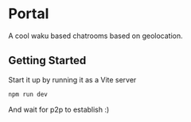 # Portal

A cool waku based chatrooms based on geolocation.

## Getting Started

Start it up by running it as a Vite server

```bash
npm run dev
```

And wait for p2p to establish :)
